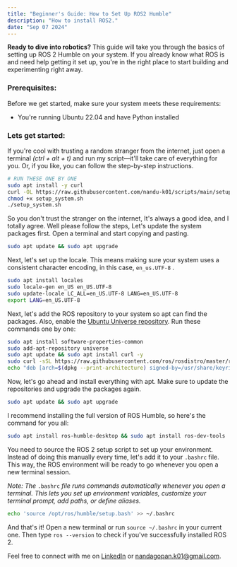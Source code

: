 ```yaml
---
title: "Beginner's Guide: How to Set Up ROS2 Humble"
description: "How to install ROS2."
date: "Sep 07 2024"
---
```


**Ready to dive into robotics?** This guide will take you through the basics of setting up ROS 2 Humble on your system. If you already know what ROS is and need help getting it set up, you're in the right place to start building and experimenting right away.

### Prerequisites:

Before we get started, make sure your system meets these requirements:

* You're running Ubuntu 22.04 and have Python installed
    

### Lets get started:

If you're cool with trusting a random stranger from the internet, just open a terminal *(ctrl + alt + t)* and run my script—it'll take care of everything for you. Or, if you like, you can follow the step-by-step instructions.

```bash
# RUN THESE ONE BY ONE
sudo apt install -y curl
curl -OL https://raw.githubusercontent.com/nandu-k01/scripts/main/setup_system.sh
chmod +x setup_system.sh
./setup_system.sh
```
So you don't trust the stranger on the internet, It's always a good idea, and I totally agree. Well please follow the steps,
Let's update the system packages first. Open a terminal and start copying and pasting.

```bash
sudo apt update && sudo apt upgrade
```

Next, let's set up the locale. This means making sure your system uses a consistent character encoding, in this case, `en_us.UTF-8` .

```bash
sudo apt install locales
sudo locale-gen en_US en_US.UTF-8
sudo update-locale LC_ALL=en_US.UTF-8 LANG=en_US.UTF-8
export LANG=en_US.UTF-8
```

Next, let's add the ROS repository to your system so apt can find the packages. Also, enable the [Ubuntu Universe repository](https://help.ubuntu.com/community/Repositories/Ubuntu). Run these commands one by one:

```bash
sudo apt install software-properties-common
sudo add-apt-repository universe
sudo apt update && sudo apt install curl -y
sudo curl -sSL https://raw.githubusercontent.com/ros/rosdistro/master/ros.asc | sudo apt-key add -
echo "deb [arch=$(dpkg --print-architecture) signed-by=/usr/share/keyrings/ros-archive-keyring.gpg] http://packages.ros.org/ros2/ubuntu $(. /etc/os-release && echo $UBUNTU_CODENAME) main" | sudo tee /etc/apt/sources.list.d/ros2.list > /dev/null
```

Now, let's go ahead and install everything with apt. Make sure to update the repositories and upgrade the packages again.

```bash
sudo apt update && sudo apt upgrade
```

I recommend installing the full version of ROS Humble, so here's the command for you all:

```bash
sudo apt install ros-humble-desktop && sudo apt install ros-dev-tools
```

You need to source the ROS 2 setup script to set up your environment. Instead of doing this manually every time, let's add it to your `.bashrc` file. This way, the ROS environment will be ready to go whenever you open a new terminal session.

*Note: The* `.bashrc` *file runs commands automatically whenever you open a terminal. This lets you set up environment variables, customize your terminal prompt, add paths, or define aliases.*

```bash
echo 'source /opt/ros/humble/setup.bash' >> ~/.bashrc
```

And that's it! Open a new terminal or run `source ~/.bashrc` in your current one. Then type `ros --version` to check if you've successfully installed ROS 2.

Feel free to connect with me on [LinkedIn](https://www.linkedin.com/in/nandagopan-kalathil/) or <nandagopan.k01@gmail.com>. 